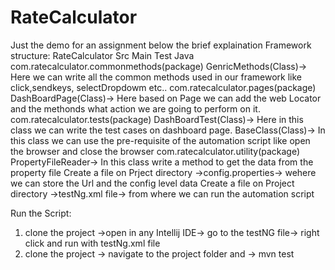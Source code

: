 # RateCalculator
Just the demo for an assignment below the brief explaination
Framework structure:
     RateCalculator
         Src
           Main
           Test
             Java
                com.ratecalculator.commonmethods(package)
                            GenricMethods(Class)-> Here we can write all the common methods used in our framework like click,sendkeys, selectDropdowm etc..
                com.ratecalculator.pages(package)
                            DashBoardPage(Class)-> Here based on Page we can add the web Locator and the methonds what action we are going to perform on it.
                com.ratecalculator.tests(package)
                            DashBoardTest(Class)-> Here in this class we can write the test cases on dashboard page.
                            BaseClass(Class)-> In this class we can use the pre-requisite of the automation script like open the browser and close the browser
                com.ratecalculator.utility(package)
                            PropertyFileReader-> In this class write a method to get the data from the property file 
Create a file on Prject directory
  ->config.properties-> wehere we can store the Url and the config level data
Create a file on Project directory
  ->testNg.xml file-> from where we can run the automation script


Run the Script:
1. clone the project ->open in any Intellij IDE-> go to  the testNG file-> right click and run with testNg.xml file
2. clone the project -> navigate to the project folder and -> mvn test
                            
                
